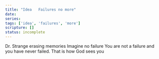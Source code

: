 ```yaml
---
title: "Idea   Failures no more"
date: 
series: 
tags: ['idea', 'failures', 'more']
scripture: []
status: incomplete
---
```


Dr. Strange erasing memories
Imagine no failure
You are not a failure and you have never failed. That is how God sees you